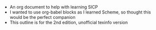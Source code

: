 + An org document to help with learning SICP
+ I wanted to use org-babel blocks as I learned Scheme, so thought this would be the perfect companion
+ This outline is for the 2nd edition, unofficial texinfo version

